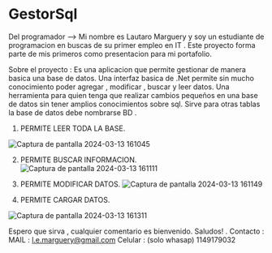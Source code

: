 # GestorSql

Del programador --> Mi nombre es Lautaro Marguery y soy un estudiante de programacion en buscas de su primer empleo en IT . Este proyecto forma parte de mis primeros como presentacion para mi portafolio. 

Sobre el proyecto : 
Es una aplicacion que permite gestionar de manera basica una base de datos. Una interfaz basica de .Net permite sin mucho conocimiento poder agregar , modificar , buscar y leer datos. Una herramienta para quien tenga que realizar cambios pequeños en una base de datos sin tener amplios conocimientos sobre sql. Sirve para otras tablas la base de datos debe nombrarse BD .

1) PERMITE LEER TODA LA BASE.

![Captura de pantalla 2024-03-13 161045](https://github.com/ARESLautaro95estudio/GestorSql/assets/30993136/bddb7039-88ae-402f-bef9-666bd5e56828)

2) PERMITE BUSCAR INFORMACION.
   ![Captura de pantalla 2024-03-13 161111](https://github.com/ARESLautaro95estudio/GestorSql/assets/30993136/2f6dbe0d-5a83-4b5f-8ad7-37edc14b4a15)


3) PERMITE MODIFICAR DATOS.
   ![Captura de pantalla 2024-03-13 161149](https://github.com/ARESLautaro95estudio/GestorSql/assets/30993136/385bbeb3-914f-4b4b-8f11-8f32a830ad5f)

4) PERMITE CARGAR DATOS.
   
![Captura de pantalla 2024-03-13 161311](https://github.com/ARESLautaro95estudio/GestorSql/assets/30993136/816a7118-5a98-46e6-9b7b-f9a11a7d5dba)

Espero que sirva , cualquier comentario es bienvenido. Saludos! .
Contacto :
   MAIL : l.e.marguery@gmail.com
   Celular : (solo whasap) 1149179032 
